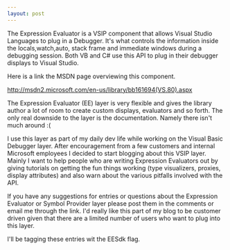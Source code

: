 ```yaml
---
layout: post
---
```

The Expression Evaluator is a VSIP component that allows Visual Studio
Languages to plug in a Debugger.  It's what controls the information inside
the locals,watch,auto, stack frame and immediate windows during a debugging
session.  Both VB and C# use this API to plug in their debugger displays to
Visual Studio.

Here is a link the MSDN page overviewing this component.

<http://msdn2.microsoft.com/en-us/library/bb161694(VS.80).aspx>

The Expression Evaluator (EE) layer is very flexible and gives the library
author a lot of room to create custom displays, evaluators and so forth.  The
only real downside to the layer is the documentation.  Namely there isn't much
around :(

I use this layer as part of my daily dev life while working on the Visual
Basic Debugger layer.  After encouragement from a few customers and internal
Microsoft employees I decided to start blogging about this VSIP layer.  Mainly
I want to help people who are writing Expression Evaluators out by giving
tutorials on getting the fun things working (type visualizers, proxies,
display attributes) and also warn about the various pitfalls involved with the
API.

If you have any suggestions for entries or questions about the Expression
Evaluator or Symbol Provider layer please post them in the comments or email
me through the link.  I'd really like this part of my blog to be customer
driven given that there are a limited number of users who want to plug into
this layer.

I'll be tagging these entries wit the EESdk flag.

